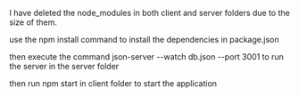 I have deleted the node_modules in both client and server folders due to the size of them.

use the npm install command to install the dependencies in package.json

then execute the command json-server --watch db.json --port 3001 to run the server in the server folder

then run npm start in client folder to start the application




